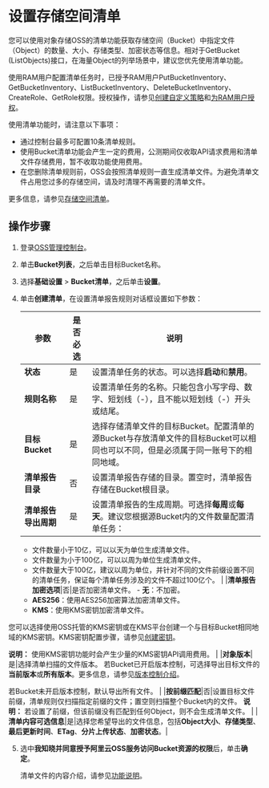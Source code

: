# 设置存储空间清单

您可以使用对象存储OSS的清单功能获取存储空间（Bucket）中指定文件（Object）的数量、大小、存储类型、加密状态等信息。相对于GetBucket \(ListObjects\)接口，在海量Object的列举场景中，建议您优先使用清单功能。

使用RAM用户配置清单任务时，已授予RAM用户PutBucketInventory、GetBucketInventory、ListBucketInventory、DeleteBucketInventory、CreateRole、GetRole权限。授权操作，请参见[创建自定义策略](/intl.zh-CN/权限策略管理/自定义策略/创建自定义策略.md)和[为RAM用户授权](/intl.zh-CN/用户管理/为RAM用户授权.md)。

使用清单功能时，请注意以下事项：

-   通过控制台最多可配置10条清单规则。
-   使用Bucket清单功能会产生一定的费用，公测期间仅收取API请求费用和清单文件存储费用，暂不收取功能使用费用。
-   在您删除清单规则前，OSS会按照清单规则一直生成清单文件。为避免清单文件占用您过多的存储空间，请及时清理不再需要的清单文件。

更多信息，请参见[存储空间清单](/intl.zh-CN/开发指南/存储空间（Bucket）/存储空间清单.md)。

## 操作步骤

1.  登录[OSS管理控制台](https://oss.console.aliyun.com/)。

2.  单击**Bucket列表**，之后单击目标Bucket名称。

3.  选择**基础设置** \> **Bucket清单**，之后单击**设置**。

4.  单击**创建清单**，在设置清单报告规则对话框设置如下参数：

    |参数|是否必选|说明|
    |--|----|--|
    |**状态**|是|设置清单任务的状态。可以选择**启动**和**禁用**。|
    |**规则名称**|是|设置清单任务的名称。只能包含小写字母、数字、短划线（-），且不能以短划线（-）开头或结尾。|
    |**目标Bucket**|是|选择存储清单文件的目标Bucket。配置清单的源Bucket与存放清单文件的目标Bucket可以相同也可以不同，但是必须属于同一账号下的相同地域。 |
    |**清单报告目录**|否|设置清单报告存储的目录。置空时，清单报告存储在Bucket根目录。|
    |**清单报告导出周期**|是|设置清单报告的生成周期。可选择**每周**或**每天**。建议您根据源Bucket内的文件数量配置清单任务：

    -   文件数量小于10亿，可以以天为单位生成清单文件。
    -   文件数量为小于100亿，可以以周为单位生成清单文件。
    -   文件数量大于100亿，建议以周为单位，并针对不同的文件前缀设置不同的清单任务，保证每个清单任务涉及的文件不超过100亿个。 |
    |**清单报告加密选项**|否|是否加密清单文件。     -   **无**：不加密。
    -   **AES256**：使用AES256加密算法加密清单文件。
    -   **KMS**：使用KMS密钥加密清单文件。

您可以选择使用OSS托管的KMS密钥或在KMS平台创建一个与目标Bucket相同地域的KMS密钥。KMS密钥配置步骤，请参见[创建密钥](/intl.zh-CN/快速入门/管理和使用密钥/创建密钥.md)。

**说明：** 使用KMS密钥功能时会产生少量的KMS密钥API调用费用。 |
    |**对象版本**|是|选择清单扫描的文件版本。 若Bucket已开启版本控制，可选择导出目标文件的**当前版本**或**所有版本**。更多信息，请参见[版本控制介绍](/intl.zh-CN/开发指南/数据安全/版本控制/版本控制介绍.md)。

若Bucket未开启版本控制，默认导出所有文件。 |
    |**按前缀匹配**|否|设置目标文件前缀，清单规则仅扫描指定前缀的文件；置空则扫描整个Bucket内的文件。 **说明：** 若设置了前缀，但该前缀没有匹配到任何Object，则不会生成清单文件。 |
    |**清单内容可选信息**|是|选择您希望导出的文件信息，包括**Object大小**、**存储类型**、**最后更新时间**、**ETag**、**分片上传状态**、**加密状态**。|

5.  选中**我知晓并同意授予阿里云OSS服务访问Bucket资源的权限**后，单击**确定**。

    清单文件的内容介绍，请参见[功能说明](/intl.zh-CN/开发指南/存储空间（Bucket）/存储空间清单.md)。


